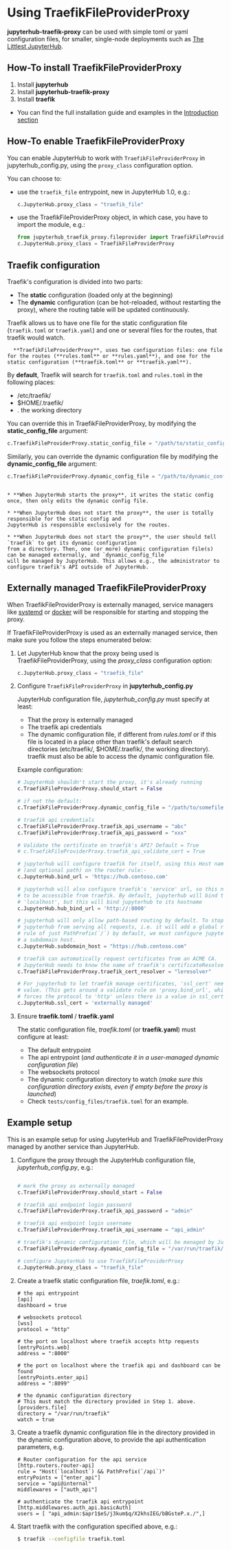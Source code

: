 # Using TraefikFileProviderProxy

**jupyterhub-traefik-proxy** can be used with simple toml or yaml configuration files, for smaller, single-node deployments such as
[The Littlest JupyterHub](https://tljh.jupyter.org).

## How-To install TraefikFileProviderProxy

1. Install **jupyterhub**
2. Install **jupyterhub-traefik-proxy**
3. Install **traefik**

* You can find the full installation guide and examples in the [Introduction section](install.html#traefik-proxy-installation)

## How-To enable TraefikFileProviderProxy

You can enable JupyterHub to work with `TraefikFileProviderProxy` in jupyterhub_config.py, using the `proxy_class` configuration option.

You can choose to:

* use the `traefik_file` entrypoint, new in JupyterHub 1.0, e.g.:

    ```python
    c.JupyterHub.proxy_class = "traefik_file"
    ```

* use the TraefikFileProviderProxy object, in which case, you have to import the module, e.g.:

    ```python
    from jupyterhub_traefik_proxy.fileprovider import TraefikFileProviderProxy
    c.JupyterHub.proxy_class = TraefikFileProviderProxy
    ```


## Traefik configuration

Traefik's configuration is divided into two parts:

* The **static** configuration (loaded only at the beginning)
* The **dynamic** configuration (can be hot-reloaded, without restarting the proxy),
where the routing table will be updated continuously.

Traefik allows us to have one file for the static configuration file (`traefik.toml` or `traefik.yaml`) and one or several files for the routes, that traefik would watch.

```{note}
  **TraefikFileProviderProxy**, uses two configuration files: one file for the routes (**rules.toml** or **rules.yaml**), and one for the static configuration (**traefik.toml** or **traefik.yaml**).
```


By **default**, Traefik will search for `traefik.toml` and `rules.toml` in the following places:

* /etc/traefik/
* $HOME/.traefik/
* . the working directory

You can override this in TraefikFileProviderProxy, by modifying the **static_config_file** argument:

```python
c.TraefikFileProviderProxy.static_config_file = "/path/to/static_config_filename.toml"
```

Similarly, you can override the dynamic configuration file by modifying the **dynamic_config_file** argument:

```python
c.TraefikFileProviderProxy.dynamic_config_file = "/path/to/dynamic_config_filename.toml"
```

```{note}

* **When JupyterHub starts the proxy**, it writes the static config once, then only edits the dynamic config file.

* **When JupyterHub does not start the proxy**, the user is totally responsible for the static config and
JupyterHub is responsible exclusively for the routes.

* **When JupyterHub does not start the proxy**, the user should tell `traefik` to get its dynamic configuration
from a directory. Then, one (or more) dynamic configuration file(s) can be managed externally, and `dynamic_config_file`
will be managed by JupyterHub. This allows e.g., the administrator to configure traefik's API outside of JupyterHub.

```

## Externally managed TraefikFileProviderProxy

When TraefikFileProviderProxy is externally managed, service managers like [systemd](https://www.freedesktop.org/wiki/Software/systemd/)
or [docker](https://www.docker.com/) will be responsible for starting and stopping the proxy.

If TraefikFileProviderProxy is used as an externally managed service, then make sure you follow the steps enumerated below:

1. Let JupyterHub know that the proxy being used is TraefikFileProviderProxy, using the *proxy_class* configuration option:
    ```python
    c.JupyterHub.proxy_class = "traefik_file"
    ```

2. Configure `TraefikFileProviderProxy` in **jupyterhub_config.py**

   JupyterHub configuration file, *jupyterhub_config.py* must specify at least:
   * That the proxy is externally managed
   * The traefik api credentials
   * The dynamic configuration file, if different from *rules.toml* or if this
     file is located in a place other than traefik's default search directories
     (etc/traefik/, $HOME/.traefik/, the working directory). traefik must also
     be able to access the dynamic configuration file.

    Example configuration:
    ```python
    # JupyterHub shouldn't start the proxy, it's already running
    c.TraefikFileProviderProxy.should_start = False

    # if not the default:
    c.TraefikFileProviderProxy.dynamic_config_file = "/path/to/somefile.toml"

    # traefik api credentials
    c.TraefikFileProviderProxy.traefik_api_username = "abc"
    c.TraefikFileProviderProxy.traefik_api_password = "xxx"

    # Validate the certificate on traefik's API? Default = True
    # c.TraefikFileProviderProxy.traefik_api_validate_cert = True

    # jupyterhub will configure traefik for itself, using this Host name
    # (and optional path) on the router rule:-
    c.JupyterHub.bind_url = 'https://hub.contoso.com'

    # jupyterhub will also configure traefik's 'service' url, so this needs
    # to be accessible from traefik. By default, jupyterhub will bind to
    # 'localhost', but this will bind jupyterhub to its hostname
    c.JupyterHub.hub_bind_url = 'http://:8000'

    # jupyterhub will only allow path-based routing by default. To stop
    # jupyterhub from serving all requests, i.e. it will add a global router
    # rule of just PathPrefix(`/`) by default, we must configure jupyterhub as
    # a subdomain host.
    c.JupyterHub.subdomain_host = "https://hub.contoso.com"

    # traefik can automatically request certificates from an ACME CA.
    # JupyterHub needs to know the name of traefik's certificateResolver
    c.TraefikFileProviderProxy.traefik_cert_resolver = "leresolver"

    # For jupyterhub to let traefik manage certificates, 'ssl_cert' needs a
    # value. (This gets around a validate rule on 'proxy.bind_url', which
    # forces the protocol to 'http' unless there is a value in ssl_cert).
    c.JupyterHub.ssl_cert = 'externally managed'

    ```

3. Ensure **traefik.toml** / **traefik.yaml**

   The static configuration file, *traefik.toml* (or **traefik.yaml**) must configure at least:
   * The default entrypoint
   * The api entrypoint (*and authenticate it in a user-managed dynamic configuration file*)
   * The websockets protocol
   * The dynamic configuration directory to watch
    (*make sure this configuration directory exists, even if empty before the proxy is launched*)
   * Check `tests/config_files/traefik.toml` for an example.

## Example setup

This is an example setup for using JupyterHub and TraefikFileProviderProxy managed by another service than JupyterHub.

1. Configure the proxy through the JupyterHub configuration file, *jupyterhub_config.py*, e.g.:

   ```python

   # mark the proxy as externally managed
   c.TraefikFileProviderProxy.should_start = False

   # traefik api endpoint login password
   c.TraefikFileProviderProxy.traefik_api_password = "admin"

   # traefik api endpoint login username
   c.TraefikFileProviderProxy.traefik_api_username = "api_admin"

   # traefik's dynamic configuration file, which will be managed by JupyterHub
   c.TraefikFileProviderProxy.dynamic_config_file = "/var/run/traefik/rules.toml"

   # configure JupyterHub to use TraefikFileProviderProxy
   c.JupyterHub.proxy_class = "traefik_file"
    ```

2. Create a traefik static configuration file, *traefik.toml*, e.g.:

    ```
    # the api entrypoint
    [api]
    dashboard = true

    # websockets protocol
    [wss]
    protocol = "http"

    # the port on localhost where traefik accepts http requests
    [entryPoints.web]
    address = ":8000"

    # the port on localhost where the traefik api and dashboard can be found
    [entryPoints.enter_api]
    address = ":8099"

    # the dynamic configuration directory
    # This must match the directory provided in Step 1. above.
    [providers.file]
    directory = "/var/run/traefik"
    watch = true
   ```

3. Create a traefik dynamic configuration file in the directory provided in the dynamic configuration above, to provide the api authentication parameters, e.g.

    ```
    # Router configuration for the api service
    [http.routers.router-api]
    rule = "Host(`localhost`) && PathPrefix(`/api`)"
    entryPoints = ["enter_api"]
    service = "api@internal"
    middlewares = ["auth_api"]

    # authenticate the traefik api entrypoint
    [http.middlewares.auth_api.basicAuth]
    users = [ "api_admin:$apr1$eS/j3kum$q/X2khsIEG/bBGsteP.x./",]
    ```

4. Start traefik with the configuration specified above, e.g.:
    ```bash
    $ traefik --configfile traefik.toml
    ```
